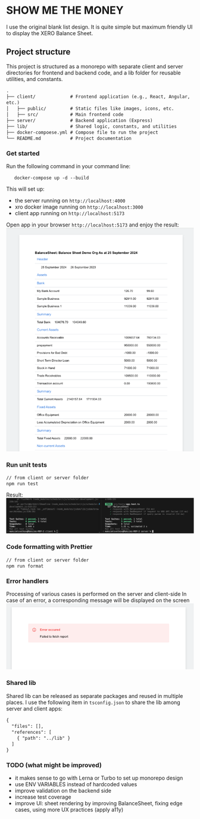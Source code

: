 # SHOW ME THE MONEY

I use the original blank list design. It is quite simple but maximum friendly UI to display the XERO Balance Sheet.

## Project structure
This project is structured as a monorepo with separate client and server directories for frontend and backend code, and a lib folder for reusable utilities, and constants.
```
.
├── client/             # Frontend application (e.g., React, Angular, etc.)
│   ├── public/         # Static files like images, icons, etc.
│   ├── src/            # Main frontend code
├── server/             # Backend application (Express)
├── lib/                # Shared logic, constants, and utilities
├── docker-compoese.yml # Compose file to run the project
└── README.md           # Project documentation
```

### Get started

Run the following command in your command line:

```
   docker-compose up -d --build
```
This will set up:
- the server running on `http://localhost:4000`
- xro docker image running on `http://localhost:3000`
- client app running on `http://localhost:5173`

Open app in your browser `http://localhost:5173` and enjoy the result:
![balance-sheet](./assets/balance-sheet.png)

### Run unit tests
```
// from client or server folder
npm run test
```
Result:
![tests](./assets/tests.png)

### Code formatting with Prettier
```
// from client or server folder
npm run format
```

### Error handlers
Processing of various cases is performed on the server and client-side
In case of an error, a corresponding message will be displayed on the screen
![error-message](./assets/error-message.png)

### Shared lib
Shared lib can be released as separate packages and reused in multiple places.
I use the following item in `tsconfig.json` to share the lib among server and client apps:
```
{
  "files": [],
  "references": [
    { "path": "../lib" }
  ]
}
```

### TODO (what might be improved)
- it makes sense to go with Lerna or Turbo to set up monorepo design
- use ENV VARIABLES instead of hardcoded values
- improve validation on the backend side
- increase test coverage
- improve UI: sheet rendering by improving BalanceSheet, fixing edge cases, using more UX practices (apply a11y)
